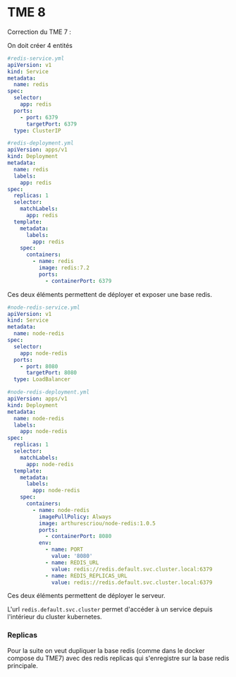 # TME 8

Correction du TME 7 :

On doit créer 4 entités

```yaml
#redis-service.yml
apiVersion: v1
kind: Service
metadata:
  name: redis
spec:
  selector:
    app: redis
  ports:
    - port: 6379
      targetPort: 6379
  type: ClusterIP
```

```yaml
#redis-deployment.yml
apiVersion: apps/v1
kind: Deployment
metadata:
  name: redis
  labels:
    app: redis
spec:
  replicas: 1
  selector:
    matchLabels:
      app: redis
  template:
    metadata:
      labels:
        app: redis
    spec:
      containers:
        - name: redis
          image: redis:7.2
          ports:
            - containerPort: 6379
```

Ces deux éléments permettent de déployer et exposer une base redis.

```yaml
#node-redis-service.yml
apiVersion: v1
kind: Service
metadata:
  name: node-redis
spec:
  selector:
    app: node-redis
  ports:
    - port: 8080
      targetPort: 8080
  type: LoadBalancer
```

```yaml
#node-redis-deployment.yml
apiVersion: apps/v1
kind: Deployment
metadata:
  name: node-redis
  labels:
    app: node-redis
spec:
  replicas: 1
  selector:
    matchLabels:
      app: node-redis
  template:
    metadata:
      labels:
        app: node-redis
    spec:
      containers:
        - name: node-redis
          imagePullPolicy: Always
          image: arthurescriou/node-redis:1.0.5
          ports:
            - containerPort: 8080
          env:
            - name: PORT
              value: '8080'
            - name: REDIS_URL
              value: redis://redis.default.svc.cluster.local:6379
            - name: REDIS_REPLICAS_URL
              value: redis://redis.default.svc.cluster.local:6379
```

Ces deux éléments permettent de déployer le serveur.

L'url `redis.default.svc.cluster` permet d'accéder à un service depuis l'intérieur du cluster kubernetes.

### Replicas

Pour la suite on veut dupliquer la base redis (comme dans le docker compose du TME7) avec des redis replicas qui s'enregistre sur la base redis principale.
